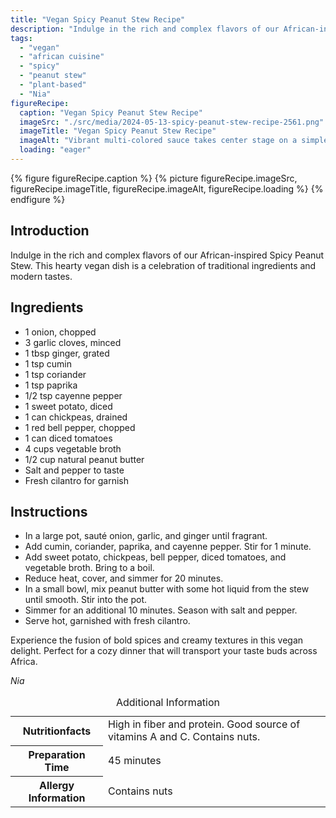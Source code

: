 ```yaml
---
title: "Vegan Spicy Peanut Stew Recipe"
description: "Indulge in the rich and complex flavors of our African-inspired Spicy Peanut Stew. This hearty vegan dish is a celebration of traditional ingredients and modern tastes."
tags:
  - "vegan"
  - "african cuisine"
  - "spicy"
  - "peanut stew"
  - "plant-based"
  - "Nia"
figureRecipe: 
  caption: "Vegan Spicy Peanut Stew Recipe"
  imageSrc: "./src/media/2024-05-13-spicy-peanut-stew-recipe-2561.png"
  imageTitle: "Vegan Spicy Peanut Stew Recipe"
  imageAlt: "Vibrant multi-colored sauce takes center stage on a simple table, accompanied by a small serving of vegan spicy peanut stew, evoking warm African-inspired meal vibes."
  loading: "eager"
---
```


{% figure figureRecipe.caption %}
{% picture figureRecipe.imageSrc, figureRecipe.imageTitle, figureRecipe.imageAlt, figureRecipe.loading %}
{% endfigure %}

## Introduction

Indulge in the rich and complex flavors of our African-inspired Spicy Peanut Stew. This hearty vegan dish is a celebration of traditional ingredients and modern tastes.

## Ingredients

- 1 onion, chopped
- 3 garlic cloves, minced
- 1 tbsp ginger, grated
- 1 tsp cumin
- 1 tsp coriander
- 1 tsp paprika
- 1/2 tsp cayenne pepper
- 1 sweet potato, diced
- 1 can chickpeas, drained
- 1 red bell pepper, chopped
- 1 can diced tomatoes
- 4 cups vegetable broth
- 1/2 cup natural peanut butter
- Salt and pepper to taste
- Fresh cilantro for garnish

## Instructions

- In a large pot, sauté onion, garlic, and ginger until fragrant.
- Add cumin, coriander, paprika, and cayenne pepper. Stir for 1 minute.
- Add sweet potato, chickpeas, bell pepper, diced tomatoes, and vegetable broth. Bring to a boil.
- Reduce heat, cover, and simmer for 20 minutes.
- In a small bowl, mix peanut butter with some hot liquid from the stew until smooth. Stir into the pot.
- Simmer for an additional 10 minutes. Season with salt and pepper.
- Serve hot, garnished with fresh cilantro.

Experience the fusion of bold spices and creamy textures in this vegan delight. Perfect for a cozy dinner that will transport your taste buds across Africa.

*Nia*

<table><caption class='sr-only'>Additional Information</caption><tr><th>Nutritionfacts</th><td>High in fiber and protein. Good source of vitamins A and C. Contains nuts.&nbsp;</td></tr><tr><th>Preparation Time</th><td>45 minutes&nbsp;</td></tr><tr><th>Allergy Information</th><td>Contains nuts&nbsp;</td></tr></table>

